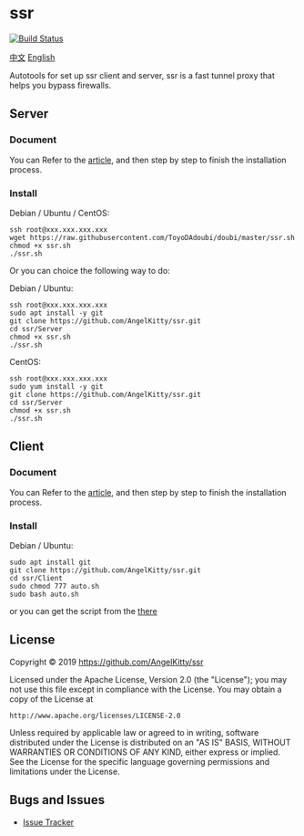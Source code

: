 # ssr

[![Build Status](https://camo.githubusercontent.com/ac916b3306b3ceb0b10480f46633b35ba3a17b50/68747470733a2f2f7472617669732d63692e6f72672f6374662d77696b692f6374662d77696b692e7376673f6272616e63683d6d6173746572)](https://github.com/AngelKitty/ssr)

[中文](https://github.com/AngelKitty/ssr/blob/master/README-zh_CN.md) [English](https://github.com/AngelKitty/ssr/blob/master/README.md)

Autotools for set up ssr client and server, ssr is a fast tunnel proxy that helps you bypass firewalls.

## Server

### Document

You can Refer to the [article](https://github.com/AngelKitty/ssr/blob/master/Server/README.md), and then step by step to finish the installation process.

### Install

Debian / Ubuntu / CentOS:

```shell
ssh root@xxx.xxx.xxx.xxx
wget https://raw.githubusercontent.com/ToyoDAdoubi/doubi/master/ssr.sh
chmod +x ssr.sh
./ssr.sh
```

Or you can choice the following way to do:

Debian / Ubuntu:

```shell
ssh root@xxx.xxx.xxx.xxx
sudo apt install -y git
git clone https://github.com/AngelKitty/ssr.git
cd ssr/Server
chmod +x ssr.sh
./ssr.sh
```

CentOS:

```shell
ssh root@xxx.xxx.xxx.xxx
sudo yum install -y git
git clone https://github.com/AngelKitty/ssr.git
cd ssr/Server
chmod +x ssr.sh
./ssr.sh
```

## Client

### Document

You can Refer to the [article](https://github.com/AngelKitty/ssr/blob/master/Client/README.md), and then step by step to finish the installation process.

### Install

Debian / Ubuntu:

```shell
sudo apt install git
git clone https://github.com/AngelKitty/ssr.git
cd ssr/Client
sudo chmod 777 auto.sh
sudo bash auto.sh 
```

or you can get the script from the [there](<https://raw.githubusercontent.com/AngelKitty/ssr/master/Client/auto.sh>)

## License

Copyright © 2019 https://github.com/AngelKitty/ssr

Licensed under the Apache License, Version 2.0 (the "License"); you may not use this file except in compliance with the License. You may obtain a copy of the License at

```
http://www.apache.org/licenses/LICENSE-2.0
```

Unless required by applicable law or agreed to in writing, software distributed under the License is distributed on an "AS IS" BASIS, WITHOUT WARRANTIES OR CONDITIONS OF ANY KIND, either express or implied. See the License for the specific language governing permissions and limitations under the License.

## Bugs and Issues

- [Issue Tracker](https://github.com/AngelKitty/ssr/issues?state=open)